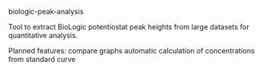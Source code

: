 biologic-peak-analysis

Tool to extract BioLogic potentiostat peak heights from large datasets for quantitative analysis.

Planned features:
compare graphs
automatic calculation of concentrations from standard curve

